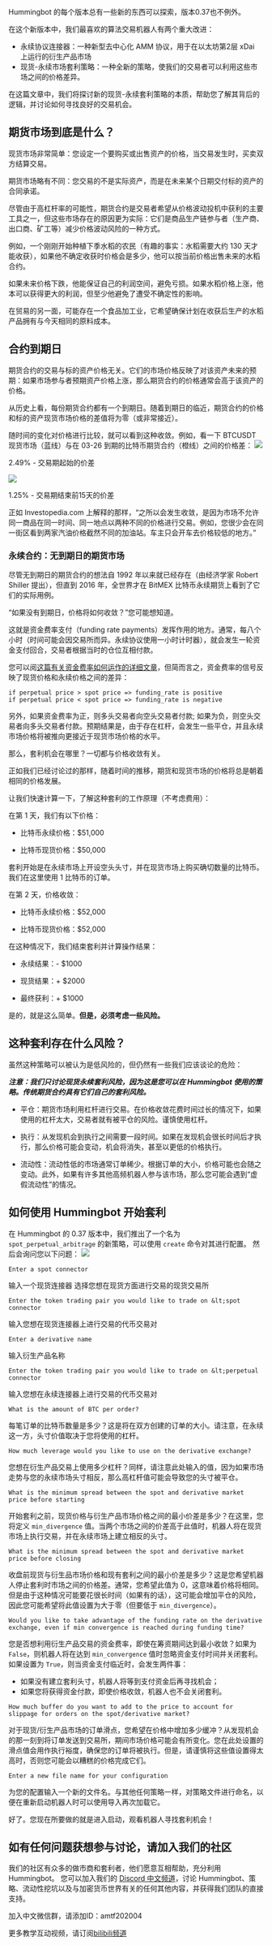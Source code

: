 Hummingbot 的每个版本总有一些新的东西可以探索，版本0.37也不例外。

在这个新版本中，我们最喜欢的算法交易机器人有两个重大改进：

- 永续协议连接器：一种新型去中心化 AMM 协议，用于在以太坊第2层 xDai 上运行的衍生产品市场
- 现货-永续市场套利策略：一种全新的策略，使我们的交易者可以利用这些市场之间的价格差异。

在这篇文章中，我们将探讨新的现货-永续套利策略的本质，帮助您了解其背后的逻辑，并讨论如何寻找良好的交易机会。

## 期货市场到底是什么？

现货市场非常简单：您设定一个要购买或出售资产的价格，当交易发生时，买卖双方结算交易。

期货市场略有不同：您交易的不是实际资产，而是在未来某个日期交付标的资产的合同承诺。

尽管由于高杠杆率的可能性，期货合约是交易者希望从价格波动投机中获利的主要工具之一，但这些市场存在的原因更为实际：它们是商品生产链参与者（生产商、出口商、矿工等）减少价格波动风险的一种方式。

例如，一个刚刚开始种植下季水稻的农民（有趣的事实：水稻需要大约 130 天才能收获），如果他不确定收获时价格会是多少，他可以按当前价格出售未来的水稻合约。

如果未来价格下跌，他能保证自己的利润空间，避免亏损。如果水稻价格上涨，他本可以获得更大的利润，但至少他避免了遭受不确定性的影响。

在贸易的另一面，可能存在一个食品加工业，它希望确保计划在收获后生产的水稻产品拥有与今天相同的原料成本。

## 合约到期日

期货合约的交易与标的资产价格无关。它们的市场价格反映了对该资产未来的预期：如果市场参与者预期资产价格上涨，那么期货合约的价格通常会高于该资产的价格。

从历史上看，每份期货合约都有一个到期日。随着到期日的临近，期货合约的价格和标的资产现货市场价格的差值将为零（或非常接近）。

随时间的变化对价格进行比较，就可以看到这种收敛。例如，看一下 BTCUSDT 现货市场（蓝线）与在 03-26 到期的比特币期货合约（橙线）之间的价格差：
![](https://hummingbot.io/static/f807db6064e427c78fb6dd7b23d389d0/b996f/market-start.png)

2.49% - 交易期起始的价差

![](https://hummingbot.io/static/9ff759902b9c46fae11f336c5f5c0c21/b996f/market-end.png)

1.25% - 交易期结束前15天的价差 

正如 Investopedia.com 上解释的那样，“之所以会发生收敛，是因为市场不允许同一商品在同一时间、同一地点以两种不同的价格进行交易。例如，您很少会在同一街区看到两家汽油价格截然不同的加油站。车主只会开车去价格较低的地方。”

### 永续合约：无到期日的期货市场

尽管无到期日的期货合约的想法自 1992 年以来就已经存在（由经济学家 Robert Shiller 提出），但直到 2016 年，全世界才在 BitMEX 比特币永续期货上看到了它们的实际用例。

“如果没有到期日，价格将如何收敛？”您可能想知道。

这就是资金费率支付（funding rate payments）发挥作用的地方。通常，每八个小时（时间可能会因交易所而异。永续协议使用一小时计时器），就会发生一轮资金支付回合，交易者根据当时的仓位互相付款。

您可以阅[这篇有关资金费率如何运作的详细文章](https://medium.com/derivadex/what-is-the-funding-rate-for-perpetual-swaps-a0335c4228a9)，但简而言之，资金费率的信号反映了现货价格和永续价格之间的差异：
```
if perpetual price > spot price => funding_rate is positive
if perpetual price < spot price => funding_rate is negative
```

另外，如果资金费率为正，则多头交易者向空头交易者付款; 如果为负，则空头交易者向多头交易者付款。预期结果是，由于存在杠杆，会发生一些平仓，并且永续市场价格将被推向更接近于现货市场价格的水平。

那么，套利机会在哪里？一切都与价格收敛有关。

正如我们已经讨论过的那样，随着时间的推移，期货和现货市场的价格将总是朝着相同的价格发展。

让我们快速计算一下，了解这种套利的工作原理（不考虑费用）：

在第 1 天，我们有以下价格：

- 比特币永续价格：$51,000

- 比特币现货价格：$50,000

套利开始是在永续市场上开设空头头寸，并在现货市场上购买确切数量的比特币。我们在这里使用 1 比特币的订单。

在第 2 天，价格收敛：

- 比特币永续价格：$52,000

- 比特币现货价格：$52,000

在这种情况下，我们结束套利并计算操作结果：

- 永续结果：- $1000

- 现货结果：+ $2000

- 最终获利：+ $1000

是的，就是这么简单。**但是，必须考虑一些风险。**

## 这种套利存在什么风险？

虽然这种策略可以被认为是低风险的，但仍然有一些我们应该谈论的危险：

***注意：我们只讨论现货永续套利风险，因为这是您可以在 Hummingbot 使用的策略。传统期货合约具有它们自己的套利风险。***

- 平仓：期货市场利用杠杆进行交易。在价格收敛花费时间过长的情况下，如果使用的杠杆太大，交易者就有被平仓的风险。谨慎使用杠杆。

- 执行：从发现机会到执行之间需要一段时间。如果在发现机会很长时间后才执行，那么价格可能会变动，机会将消失，甚至以更低的价格执行。

- 流动性：流动性低的市场通常订单稀少。根据订单的大小，价格可能也会随之变动。此外，如果有许多其他高频机器人参与该市场，那么您可能会遇到“虚假流动性”的情况。

## 如何使用 Hummingbot 开始套利

在 Hummingbot 的 0.37 版本中，我们推出了一个名为 ``spot_perpetual_arbitrage`` 的新策略，可以使用 ``create`` 命令对其进行配置。
然后会询问您以下问题：
![](https://hummingbot.io/static/ba9e90e884a3ecf8aa578746a2be26db/60eb2/hbot-config.png)

``Enter a spot connector``

输入一个现货连接器 选择您想在现货方面进行交易的现货交易所

``Enter the token trading pair you would like to trade on &lt;spot connector``

输入您想在现货连接器上进行交易的代币交易对 

``Enter a derivative name``

输入衍生产品名称

``Enter the token trading pair you would like to trade on &lt;perpetual connector``

输入您想在永续连接器上进行交易的代币交易对

``What is the amount of BTC per order?``

每笔订单的比特币数量是多少？这是将在双方创建的订单的大小。请注意，在永续这一方，头寸价值取决于您将使用的杠杆。

``How much leverage would you like to use on the derivative exchange?``

您想在衍生产品交易上使用多少杠杆？同样，请注意此处输入的值，因为如果市场走势与您的永续市场头寸相反，那么高杠杆值可能会导致您的头寸被平仓。

``What is the minimum spread between the spot and derivative market price before starting``

开始套利之前，现货价格与衍生产品市场价格之间的最小价差是多少？在这里，您将定义 ``min_divergence`` 值。当两个市场之间的价差高于此值时，机器人将在现货市场上执行交易，并在永续市场上建立相反的头寸。

``What is the minimum spread between the spot and derivative market price before closing``

收盘前现货与衍生品市场价格和现有套利之间的最小价差是多少？这是您希望机器人停止套利时市场之间的价格差。通常，您希望此值为 0，这意味着价格将相同。但是由于这种情况可能要花很长时间（如果有的话），这可能会增加平仓的风险，因此您可能希望将此值设置为大于零（但要低于 ``min_divergence``）。

``Would you like to take advantage of the funding rate on the derivative exchange, even if min convergence is reached during funding time?``

您是否想利用衍生产品交易的资金费率，即使在筹资期间达到最小收敛？如果为``False``，则机器人将在达到 ``min_convergence`` 值时忽略资金支付时间并关闭套利。如果设置为 ``True``，则当资金支付临近时，会发生两件事：

- 如果没有建立套利头寸，机器人将等到支付资金后再寻找机会；
- 如果您将获得资金付款，即使价格收敛，机器人也不会关闭套利。

``How much buffer do you want to add to the price to account for slippage for orders on the spot/derivative market?``

对于现货/衍生产品市场的订单滑点，您希望在价格中增加多少缓冲？从发现机会的那一刻到将订单发送到交易所，期间市场价格可能会有所变化。您在此处设置的滑点值会用作执行裕度，确保您的订单将被执行。但是，请谨慎将这些值设置得太高时，否则您可能会以糟糕的价格完成它们。

``Enter a new file name for your configuration``

为您的配置输入一个新的文件名。与其他任何策略一样，对策略文件进行命名，以便在重新启动机器人时可以使用导入再次加载它。

好了。您现在所要做的就是进入启动，观看机器人寻找套利机会！

## 如有任何问题获想参与讨论，请加入我们的社区

我们的社区有众多的做市商和套利者，他们愿意互相帮助，充分利用 Hummingbot。 您可以加入我们的 [Discord 中文频道](https://discord.gg/HgDExTAcWF)，讨论 Hummingbot、策略、流动性挖坑以及与加密货币世界有关的任何其他内容，并获得我们团队的直接支持。

加入中文微信群，请添加ID：amtf202004

更多教学互动视频，请订阅[bilibili频道](https://space.bilibili.com/2010395218/channel/detail?cid=178340)
